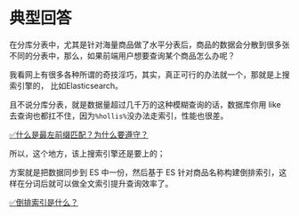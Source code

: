 # 典型回答

在分库分表中，尤其是针对海量商品做了水平分表后，商品的数据会分散到很多张不同的分表中，那么，如果前端用户想要查询某个商品怎么办呢？

我看网上有很多各种所谓的奇技淫巧，其实，真正可行的办法就一个，那就是上搜索引擎的， 比如Elasticsearch。

且不说分库分表，就是数据量超过几千万的这种模糊查询的话，数据库你用 like 去查询也都扛不住，因为`%hollis%`没办法走索引，性能也很差。

[✅什么是最左前缀匹配？为什么要遵守？](https://www.yuque.com/hollis666/fo22bm/cc9mglopp4nigg59?view=doc_embed)

所以，这个地方，该上搜索引擎还是要上的；

方案就是把数据同步到 ES 中一份，然后基于 ES 针对商品名称构建倒排索引，这样在分词后就可以做全文索引提升查询效率了。

[✅倒排索引是什么？](https://www.yuque.com/hollis666/fo22bm/odblb5rdxr4ec9vg?view=doc_embed)
